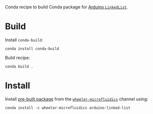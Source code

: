 Conda recipe to build Conda package for [Arduino `LinkedList`][1].

Build
=====

Install `conda-build`:

    conda install conda-build

Build recipe:

    conda build .


Install
=======

Install [pre-built package][2] from the [`wheeler-microfluidics`][3] channel
using:

    conda install -c wheeler-microfluidics arduino-linked-list


[1]: https://github.com/ivanseidel/LinkedList
[2]: https://anaconda.org/wheeler-microfluidics/arduino-linked-list
[3]: https://anaconda.org/wheeler-microfluidics
